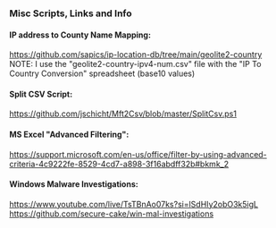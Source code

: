 ### Misc Scripts, Links and Info

#### IP address to County Name Mapping:
https://github.com/sapics/ip-location-db/tree/main/geolite2-country <br />
NOTE: I use the "geolite2-country-ipv4-num.csv" file with the "IP To Country Conversion" spreadsheet (base10 values)<br />

#### Split CSV Script:

https://github.com/jschicht/Mft2Csv/blob/master/SplitCsv.ps1 <br />

#### MS Excel "Advanced Filtering":

https://support.microsoft.com/en-us/office/filter-by-using-advanced-criteria-4c9222fe-8529-4cd7-a898-3f16abdff32b#bkmk_2

#### Windows Malware Investigations: 
https://www.youtube.com/live/TsTBnAo07ks?si=lSdHIy2obO3k5igL<br />
https://github.com/secure-cake/win-mal-investigations
